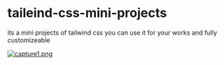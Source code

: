 # taileind-css-mini-projects
its a mini projects of tailwind css you can use it for your works and fully customizeable 

[![capture1.png](https://i.postimg.cc/50h3Vnnw/capture1.png)](https://postimg.cc/34ZpjCMR)
